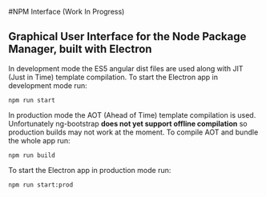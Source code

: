 #NPM Interface (Work In Progress)
## Graphical User Interface for the Node Package Manager, built with Electron ##

In development mode the ES5 angular dist files are used along with JIT (Just in Time) template compilation. To start the Electron app in development mode run:
```
npm run start
```

In production mode the AOT (Ahead of Time) template compilation is used. Unfortunately ng-bootstrap **does not yet support offline compilation** so production builds may not work at the moment. To compile AOT and bundle the whole app run:
```
npm run build
```
To start the Electron app in production mode run:
```
npm run start:prod
```